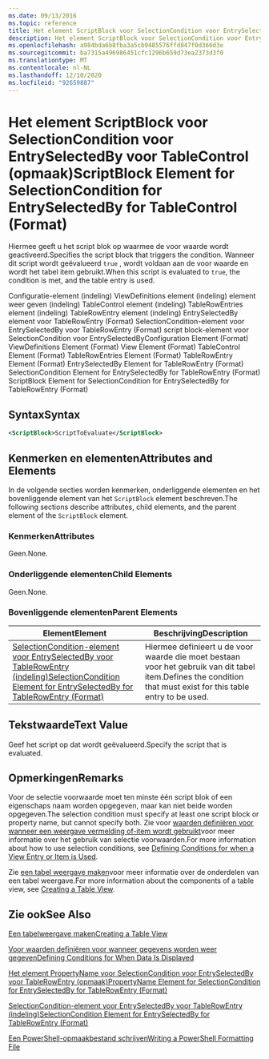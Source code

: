 ```yaml
---
ms.date: 09/13/2016
ms.topic: reference
title: Het element ScriptBlock voor SelectionCondition voor EntrySelectedBy voor TableControl (opmaak)
description: Het element ScriptBlock voor SelectionCondition voor EntrySelectedBy voor TableControl (opmaak)
ms.openlocfilehash: a984bda6b8fba3a5cb9485576ffd847f0d366d3e
ms.sourcegitcommit: ba7315a496986451cfc1296b659d73ea2373d3f0
ms.translationtype: MT
ms.contentlocale: nl-NL
ms.lasthandoff: 12/10/2020
ms.locfileid: "92659887"
---
```

# <a name="scriptblock-element-for-selectioncondition-for-entryselectedby-for-tablecontrol-format"></a><span data-ttu-id="9c34f-103">Het element ScriptBlock voor SelectionCondition voor EntrySelectedBy voor TableControl (opmaak)</span><span class="sxs-lookup"><span data-stu-id="9c34f-103">ScriptBlock Element for SelectionCondition for EntrySelectedBy for TableControl (Format)</span></span>

<span data-ttu-id="9c34f-104">Hiermee geeft u het script blok op waarmee de voor waarde wordt geactiveerd.</span><span class="sxs-lookup"><span data-stu-id="9c34f-104">Specifies the script block that triggers the condition.</span></span> <span data-ttu-id="9c34f-105">Wanneer dit script wordt geëvalueerd `true` , wordt voldaan aan de voor waarde en wordt het tabel item gebruikt.</span><span class="sxs-lookup"><span data-stu-id="9c34f-105">When this script is evaluated to `true`, the condition is met, and the table entry is used.</span></span>

<span data-ttu-id="9c34f-106">Configuratie-element (indeling) ViewDefinitions element (indeling) element weer geven (indeling) TableControl element (indeling) TableRowEntries element (indeling) TableRowEntry element (indeling) EntrySelectedBy element voor TableRowEntry (Format) SelectionCondition-element voor EntrySelectedBy voor TableRowEntry (Format) script block-element voor SelectionCondition voor EntrySelectedBy</span><span class="sxs-lookup"><span data-stu-id="9c34f-106">Configuration Element (Format) ViewDefinitions Element (Format) View Element (Format) TableControl Element (Format) TableRowEntries Element (Format) TableRowEntry Element (Format) EntrySelectedBy Element for TableRowEntry (Format) SelectionCondition Element for EntrySelectedBy for TableRowEntry (Format) ScriptBlock Element for SelectionCondition for EntrySelectedBy for TableRowEntry (Format)</span></span>

## <a name="syntax"></a><span data-ttu-id="9c34f-107">Syntax</span><span class="sxs-lookup"><span data-stu-id="9c34f-107">Syntax</span></span>

```xml
<ScriptBlock>ScriptToEvaluate</ScriptBlock>
```

## <a name="attributes-and-elements"></a><span data-ttu-id="9c34f-108">Kenmerken en elementen</span><span class="sxs-lookup"><span data-stu-id="9c34f-108">Attributes and Elements</span></span>

<span data-ttu-id="9c34f-109">In de volgende secties worden kenmerken, onderliggende elementen en het bovenliggende element van het `ScriptBlock` element beschreven.</span><span class="sxs-lookup"><span data-stu-id="9c34f-109">The following sections describe attributes, child elements, and the parent element of the `ScriptBlock` element.</span></span>

### <a name="attributes"></a><span data-ttu-id="9c34f-110">Kenmerken</span><span class="sxs-lookup"><span data-stu-id="9c34f-110">Attributes</span></span>

<span data-ttu-id="9c34f-111">Geen.</span><span class="sxs-lookup"><span data-stu-id="9c34f-111">None.</span></span>

### <a name="child-elements"></a><span data-ttu-id="9c34f-112">Onderliggende elementen</span><span class="sxs-lookup"><span data-stu-id="9c34f-112">Child Elements</span></span>

<span data-ttu-id="9c34f-113">Geen.</span><span class="sxs-lookup"><span data-stu-id="9c34f-113">None.</span></span>

### <a name="parent-elements"></a><span data-ttu-id="9c34f-114">Bovenliggende elementen</span><span class="sxs-lookup"><span data-stu-id="9c34f-114">Parent Elements</span></span>

|<span data-ttu-id="9c34f-115">Element</span><span class="sxs-lookup"><span data-stu-id="9c34f-115">Element</span></span>|<span data-ttu-id="9c34f-116">Beschrijving</span><span class="sxs-lookup"><span data-stu-id="9c34f-116">Description</span></span>|
|-------------|-----------------|
|[<span data-ttu-id="9c34f-117">SelectionCondition-element voor EntrySelectedBy voor TableRowEntry (indeling)</span><span class="sxs-lookup"><span data-stu-id="9c34f-117">SelectionCondition Element for EntrySelectedBy for TableRowEntry (Format)</span></span>](./selectioncondition-element-for-entryselectedby-for-tablecontrol-format.md)|<span data-ttu-id="9c34f-118">Hiermee definieert u de voor waarde die moet bestaan voor het gebruik van dit tabel item.</span><span class="sxs-lookup"><span data-stu-id="9c34f-118">Defines the condition that must exist for this table entry to be used.</span></span>|

## <a name="text-value"></a><span data-ttu-id="9c34f-119">Tekstwaarde</span><span class="sxs-lookup"><span data-stu-id="9c34f-119">Text Value</span></span>

<span data-ttu-id="9c34f-120">Geef het script op dat wordt geëvalueerd.</span><span class="sxs-lookup"><span data-stu-id="9c34f-120">Specify the script that is evaluated.</span></span>

## <a name="remarks"></a><span data-ttu-id="9c34f-121">Opmerkingen</span><span class="sxs-lookup"><span data-stu-id="9c34f-121">Remarks</span></span>

<span data-ttu-id="9c34f-122">Voor de selectie voorwaarde moet ten minste één script blok of een eigenschaps naam worden opgegeven, maar kan niet beide worden opgegeven.</span><span class="sxs-lookup"><span data-stu-id="9c34f-122">The selection condition must specify at least one script block or property name, but cannot specify both.</span></span> <span data-ttu-id="9c34f-123">Zie voor [waarden definiëren voor wanneer een weergave vermelding of-item wordt gebruikt](./defining-conditions-for-displaying-data.md)voor meer informatie over het gebruik van selectie voorwaarden.</span><span class="sxs-lookup"><span data-stu-id="9c34f-123">For more information about how to use selection conditions, see [Defining Conditions for when a View Entry or Item is Used](./defining-conditions-for-displaying-data.md).</span></span>

<span data-ttu-id="9c34f-124">Zie [een tabel weergave maken](./creating-a-table-view.md)voor meer informatie over de onderdelen van een tabel weergave.</span><span class="sxs-lookup"><span data-stu-id="9c34f-124">For more information about the components of a table view, see [Creating a Table View](./creating-a-table-view.md).</span></span>

## <a name="see-also"></a><span data-ttu-id="9c34f-125">Zie ook</span><span class="sxs-lookup"><span data-stu-id="9c34f-125">See Also</span></span>

[<span data-ttu-id="9c34f-126">Een tabelweergave maken</span><span class="sxs-lookup"><span data-stu-id="9c34f-126">Creating a Table View</span></span>](./creating-a-table-view.md)

[<span data-ttu-id="9c34f-127">Voor waarden definiëren voor wanneer gegevens worden weer gegeven</span><span class="sxs-lookup"><span data-stu-id="9c34f-127">Defining Conditions for When Data Is Displayed</span></span>](./defining-conditions-for-displaying-data.md)

[<span data-ttu-id="9c34f-128">Het element PropertyName voor SelectionCondition voor EntrySelectedBy voor TableRowEntry (opmaak)</span><span class="sxs-lookup"><span data-stu-id="9c34f-128">PropertyName Element for SelectionCondition for EntrySelectedBy for TableRowEntry (Format)</span></span>](./propertyname-element-for-selectioncondition-for-entryselectedby-for-tablerowentry-format.md)

[<span data-ttu-id="9c34f-129">SelectionCondition-element voor EntrySelectedBy voor TableRowEntry (indeling)</span><span class="sxs-lookup"><span data-stu-id="9c34f-129">SelectionCondition Element for EntrySelectedBy for TableRowEntry (Format)</span></span>](./selectioncondition-element-for-entryselectedby-for-tablecontrol-format.md)

[<span data-ttu-id="9c34f-130">Een PowerShell-opmaakbestand schrijven</span><span class="sxs-lookup"><span data-stu-id="9c34f-130">Writing a PowerShell Formatting File</span></span>](./writing-a-powershell-formatting-file.md)
